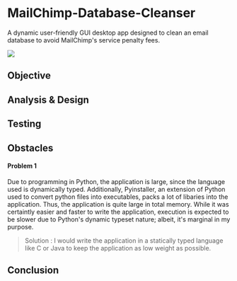 # MailChimp-Database-Cleanser
A dynamic user-friendly GUI desktop app designed to clean an email database to avoid MailChimp's service penalty fees.

![](https://github.com/t10le/MailChimp-Email-Cleanser/blob/main/demo/MainDemo.png)
## Objective

## Analysis & Design

## Testing

## Obstacles
#### Problem 1
Due to programming in Python, the application is large, since the language used is dynamically typed. Additionally, Pyinstaller, an extension of Python used to convert python files into executables, packs a lot of libaries into the application. Thus, the application is quite large in total memory. While it was certaintly easier and faster to write the application, execution is expected to be slower due to Python's dynamic typeset nature; albeit, it's marginal in my purpose.
> Solution : I would write the application in a statically typed language like C or Java to keep the application as low weight as possible.

## Conclusion
